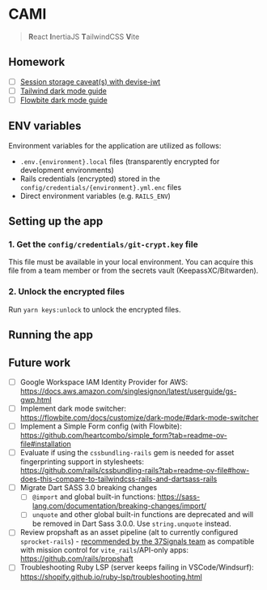 # CAMI

> **R**eact **I**nertiaJS **T**ailwindCSS **V**ite

## Homework

- [ ] [Session storage caveat(s) with devise-jwt](https://github.com/waiting-for-dev/devise-jwt?tab=readme-ov-file#session-storage-caveat)
- [ ] [Tailwind dark mode guide](https://v3.tailwindcss.com/docs/dark-mode)
- [ ] [Flowbite dark mode guide](https://flowbite.com/docs/customize/dark-mode/)

## ENV variables

Environment variables for the application are utilized as follows:

- `.env.{environment}.local` files (transparently encrypted for development environments)
- Rails credentials (encrypted) stored in the `config/credentials/{environment}.yml.enc` files
- Direct environment variables (e.g. `RAILS_ENV`)

## Setting up the app

### 1. Get the `config/credentials/git-crypt.key` file

This file must be available in your local environment. You can acquire this file from a team member or from the secrets vault (KeepassXC/Bitwarden).

### 2. Unlock the encrypted files

Run `yarn keys:unlock` to unlock the encrypted files.

## Running the app

## Future work

- [ ] Google Workspace IAM Identity Provider for AWS: https://docs.aws.amazon.com/singlesignon/latest/userguide/gs-gwp.html
- [ ] Implement dark mode switcher: <https://flowbite.com/docs/customize/dark-mode/#dark-mode-switcher>
- [ ] Implement a Simple Form config (with Flowbite): <https://github.com/heartcombo/simple_form?tab=readme-ov-file#installation>
- [ ] Evaluate if using the `cssbundling-rails` gem is needed for asset fingerprinting support in stylesheets: <https://github.com/rails/cssbundling-rails?tab=readme-ov-file#how-does-this-compare-to-tailwindcss-rails-and-dartsass-rails>
- [ ] Migrate Dart SASS 3.0 breaking changes
  - [ ] `@import` and global built-in functions: <https://sass-lang.com/documentation/breaking-changes/import/>
  - [ ] `unquote` and other global built-in functions are deprecated and will be removed in Dart Sass 3.0.0.
    Use `string.unquote` instead.
- [ ] Review propshaft as an asset pipeline (alt to currently configured `sprocket-rails`) - [recommended by the 37Signals team](https://github.com/rails/mission_control-jobs?tab=readme-ov-file#api-only-apps-or-apps-using-vite_rails-and-other-asset-pipelines-outside-rails) as compatible with mission control for `vite_rails`/API-only apps: <https://github.com/rails/propshaft>
- [ ] Troubleshooting Ruby LSP (server keeps failing in VSCode/Windsurf): <https://shopify.github.io/ruby-lsp/troubleshooting.html>
